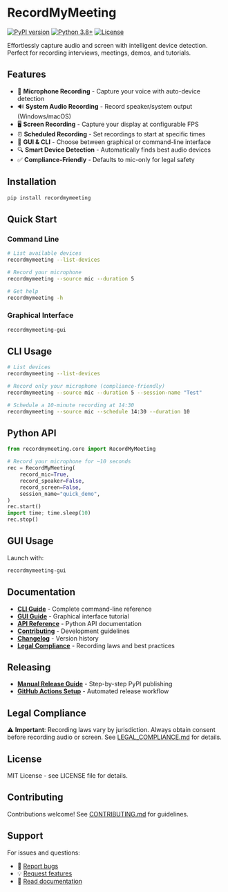 
# RecordMyMeeting

[![PyPI version](https://badge.fury.io/py/recordmymeeting.svg)](https://badge.fury.io/py/recordmymeeting)
[![Python 3.8+](https://img.shields.io/badge/python-3.8+-blue.svg)](https://www.python.org/downloads/)
[![License](https://img.shields.io/badge/license-MIT-green.svg)](LICENSE)

Effortlessly capture audio and screen with intelligent device detection. Perfect for recording interviews, meetings, demos, and tutorials.

## Features

- 🎤 **Microphone Recording** - Capture your voice with auto-device detection
- 🔊 **System Audio Recording** - Record speaker/system output (Windows/macOS)
- 🖥️ **Screen Recording** - Capture your display at configurable FPS
- ⏰ **Scheduled Recording** - Set recordings to start at specific times
- 🎨 **GUI & CLI** - Choose between graphical or command-line interface
- 🔍 **Smart Device Detection** - Automatically finds best audio devices
- ✅ **Compliance-Friendly** - Defaults to mic-only for legal safety

## Installation

```bash
pip install recordmymeeting
```

## Quick Start

### Command Line

```bash
# List available devices
recordmymeeting --list-devices

# Record your microphone
recordmymeeting --source mic --duration 5

# Get help
recordmymeeting -h
```

### Graphical Interface

```bash
recordmymeeting-gui
```

## CLI Usage

```bash
# List devices
recordmymeeting --list-devices

# Record only your microphone (compliance-friendly)
recordmymeeting --source mic --duration 5 --session-name "Test"

# Schedule a 10-minute recording at 14:30
recordmymeeting --source mic --schedule 14:30 --duration 10
```

## Python API

```python
from recordmymeeting.core import RecordMyMeeting

# Record your microphone for ~10 seconds
rec = RecordMyMeeting(
    record_mic=True,
    record_speaker=False,
    record_screen=False,
    session_name="quick_demo",
)
rec.start()
import time; time.sleep(10)
rec.stop()
```

## GUI Usage

Launch with:

```bash
recordmymeeting-gui
```

## Documentation

- **[CLI Guide](docs/CLI_GUIDE.md)** - Complete command-line reference
- **[GUI Guide](docs/GUI_GUIDE.md)** - Graphical interface tutorial
- **[API Reference](docs/API.md)** - Python API documentation
- **[Contributing](CONTRIBUTING.md)** - Development guidelines
- **[Changelog](CHANGELOG.md)** - Version history
- **[Legal Compliance](LEGAL_COMPLIANCE.md)** - Recording laws and best practices

## Releasing

- **[Manual Release Guide](RELEASING.md)** - Step-by-step PyPI publishing
- **[GitHub Actions Setup](GITHUB_ACTIONS_SETUP.md)** - Automated release workflow

## Legal Compliance

⚠️ **Important**: Recording laws vary by jurisdiction. Always obtain consent before recording audio or screen. See [LEGAL_COMPLIANCE.md](LEGAL_COMPLIANCE.md) for details.

## License

MIT License - see LICENSE file for details.

## Contributing

Contributions welcome! See [CONTRIBUTING.md](CONTRIBUTING.md) for guidelines.

## Support

For issues and questions:
- 🐛 [Report bugs](https://github.com/sachincse/recordmymeeting/issues)
- 💡 [Request features](https://github.com/sachincse/recordmymeeting/issues)
- 📖 [Read documentation](docs/)

